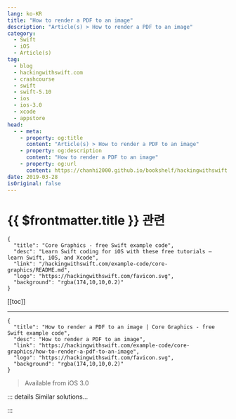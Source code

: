 ```yaml
---
lang: ko-KR
title: "How to render a PDF to an image"
description: "Article(s) > How to render a PDF to an image"
category:
  - Swift
  - iOS
  - Article(s)
tag: 
  - blog
  - hackingwithswift.com
  - crashcourse
  - swift
  - swift-5.10
  - ios
  - ios-3.0
  - xcode
  - appstore
head:
  - - meta:
    - property: og:title
      content: "Article(s) > How to render a PDF to an image"
    - property: og:description
      content: "How to render a PDF to an image"
    - property: og:url
      content: https://chanhi2000.github.io/bookshelf/hackingwithswift.com/example-code/core-graphics/how-to-render-a-pdf-to-an-image.html
date: 2019-03-28
isOriginal: false
---
```


# {{ $frontmatter.title }} 관련

```component VPCard
{
  "title": "Core Graphics - free Swift example code",
  "desc": "Learn Swift coding for iOS with these free tutorials – learn Swift, iOS, and Xcode",
  "link": "/hackingwithswift.com/example-code/core-graphics/README.md",
  "logo": "https://hackingwithswift.com/favicon.svg",
  "background": "rgba(174,10,10,0.2)"
}
```

[[toc]]

---

```component VPCard
{
  "title": "How to render a PDF to an image | Core Graphics - free Swift example code",
  "desc": "How to render a PDF to an image",
  "link": "https://hackingwithswift.com/example-code/core-graphics/how-to-render-a-pdf-to-an-image",
  "logo": "https://hackingwithswift.com/favicon.svg",
  "background": "rgba(174,10,10,0.2)"
}
```

> Available from iOS 3.0

<!-- TODO: 작성 -->

<!-- 
iOS has built-in APIs for drawing PDFs, which means it's relatively straight forward to render a PDF to an image. I say "relatively" because there's still some boilerplate you need to worry about: figuring out the document size, filling the background in a solid color to avoid transparency, and flipping the rendering so that the PDF draws the right way up.

To make things easy for you, here's a pre-made method you can use that takes a URL to a PDF and returns either a rendered image or nil if it failed. To call it you should pull out the URL to a resource in your bundle or another local PDF file.

```swift
func drawPDFfromURL(url: URL) -> UIImage? {
    guard let document = CGPDFDocument(url as CFURL) else { return nil }
    guard let page = document.page(at: 1) else { return nil }

    let pageRect = page.getBoxRect(.mediaBox)
    let renderer = UIGraphicsImageRenderer(size: pageRect.size)
    let img = renderer.image { ctx in
        UIColor.white.set()
        ctx.fill(pageRect)

        ctx.cgContext.translateBy(x: 0.0, y: pageRect.size.height)
        ctx.cgContext.scaleBy(x: 1.0, y: -1.0)

        ctx.cgContext.drawPDFPage(page)
    }

    return img
}
```

-->

::: details Similar solutions…

<!--
/quick-start/swiftui/how-to-render-a-swiftui-view-to-a-pdf">How to render a SwiftUI view to a PDF 
/example-code/uikit/how-to-render-an-nsattributedstring-to-a-pdf">How to render an NSAttributedString to a PDF 
/example-code/libraries/how-to-show-pdf-thumbnails-using-pdfthumbnailview">How to show PDF thumbnails using PDFThumbnailView 
/example-code/libraries/how-to-extract-text-from-a-pdf-using-pdfkit">How to extract text from a PDF using PDFKit 
/example-code/uikit/how-to-render-pdfs-using-uigraphicspdfrenderer">How to render PDFs using UIGraphicsPDFRenderer</a>
-->

:::

